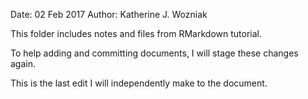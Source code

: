Date: 02 Feb 2017
Author: Katherine J. Wozniak

This folder includes notes and files from RMarkdown tutorial.

To help adding and committing documents, I will stage these changes again.

This is the last edit I will independently make to the document. 